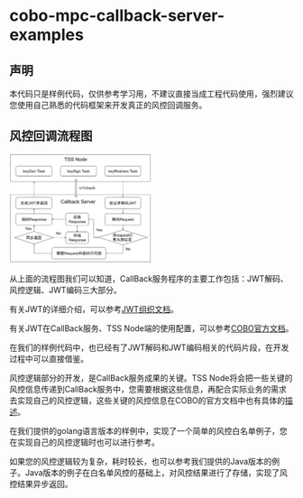 # cobo-mpc-callback-server-examples

## 声明
本代码只是样例代码，仅供参考学习用，不建议直接当成工程代码使用，强烈建议您使用自己熟悉的代码框架来开发真正的风控回调服务。

## 风控回调流程图

<img src="images/risk-control-flow-chat.jpg" alt="风控回调流程图" width="50%">

从上面的流程图我们可以知道，CallBack服务程序的主要工作包括：JWT解码、风控逻辑、JWT编码三大部分。

有关JWT的详细介绍，可以参考[JWT组织文档](https://jwt.io/introduction)。

有关JWT在CallBack服务、TSS Node端的使用配置，可以参考[COBO官方文档](https://docs.google.com/document/d/1ifQMVqCSyc129OGq7AKo7t5QBBkkAeu9svLfX4lKPhI/edit#)。

在我们的样例代码中，也已经有了JWT解码和JWT编码相关的代码片段，在开发过程中可以直接借鉴。

风控逻辑部分的开发，是CallBack服务成果的关键。TSS Node将会把一些关键的风控信息传递到CallBack服务中，您需要根据这些信息，再配合实际业务的需求去实现自己的风控逻辑，这些关键的风控信息在COBO的官方文档中也有具体的[描述](https://docs.google.com/document/d/1ifQMVqCSyc129OGq7AKo7t5QBBkkAeu9svLfX4lKPhI/edit#heading=h.slsc6no965uk)。

在我们提供的golang语言版本的样例中，实现了一个简单的风控白名单例子，您在实现自己的风控逻辑时也可以进行参考。

如果您的风控逻辑较为复杂，耗时较长，也可以参考我们提供的Java版本的例子。Java版本的例子在白名单风控的基础上，对风控结果进行了存储，实现了风控结果异步返回。
